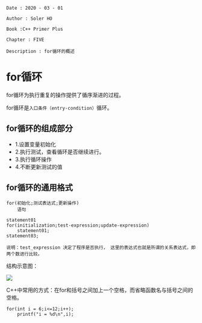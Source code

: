 ```
Date : 2020 - 03 - 01

Author : Soler HO

Book :C++ Primer Plus

Chapter : FIVE
 
Description : for循环的概述 
```
# for循环
for循环为执行重复的操作提供了循序渐进的过程。

for循环是`入口条件（entry-condition）`循环。

## for循环的组成部分
- 1.设置变量初始化
- 2.执行测试，查看循环是否继续进行。
- 3.执行循环操作
- 4.不断更新测试的值

## for循环的通用格式
```
for(初始化;测试表达式;更新操作)
    语句

statement01
for(initialization;test-expression;update-expression)
    statement01;
statement03;

说明：test_expression 决定了程序是否执行， 这里的表达式也就是所谓的关系表达式，即两个数进行比较。

```
结构示意图：

![](https://github.com/SolerHo/cpp-Primer-Plus-6e-Notes/blob/master/Chapter05/Images/for%E5%BE%AA%E7%8E%AF.png)

C++中常用的方式：在for和括号之间加上一个空格，而省略函数名与括号之间的空格。
```
for(int i = 6;i<=12;i++);
    printf("i = %d\n",i);
```


